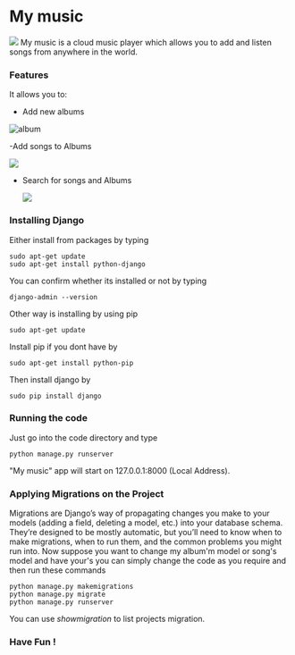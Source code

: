 # My music
![](https://imgur.com/e4gFXK0.png)
My music is a cloud music player which allows you to add and listen songs from anywhere in the world.

### Features
It allows you to:
 - Add new albums 

  ![album](https://imgur.com/t57ukkK.png)

 -Add songs to Albums

   ![](https://imgur.com/swOZKEU.png)

 - Search for songs and Albums

   ![](https://imgur.com/YpxVFah.png)


### Installing Django 

Either install from packages by typing
```
sudo apt-get update
sudo apt-get install python-django
```
You can confirm whether its installed or not by typing 
```
django-admin --version
```

Other way is installing by using pip 
```
sudo apt-get update
```
Install pip if you dont have by 
```
sudo apt-get install python-pip
```
Then install django by 
```
sudo pip install django
```

### Running the code 
Just go into the code directory and type 
```
python manage.py runserver
```
"My music" app will start on 127.0.0.1:8000 (Local Address).
 
### Applying Migrations on the Project 
Migrations are Django’s way of propagating changes you make to your models (adding a field, deleting a model, etc.) into your database schema. They’re designed to be mostly automatic, but you’ll need to know when to make migrations, when to run them, and the common problems you might run into.
Now suppose you want to change my album'm model or song's model and have your's you can simply change the code as you require and then run these commands
```
python manage.py makemigrations
python manage.py migrate 
python manage.py runserver
```
You can use *showmigration*  to list projects migration.
### Have Fun ! 

   
